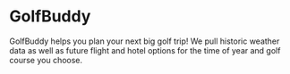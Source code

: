 # GolfBuddy

GolfBuddy helps you plan your next big golf trip! We pull historic weather data as well as future flight and hotel options for the time of year and golf course you choose.
